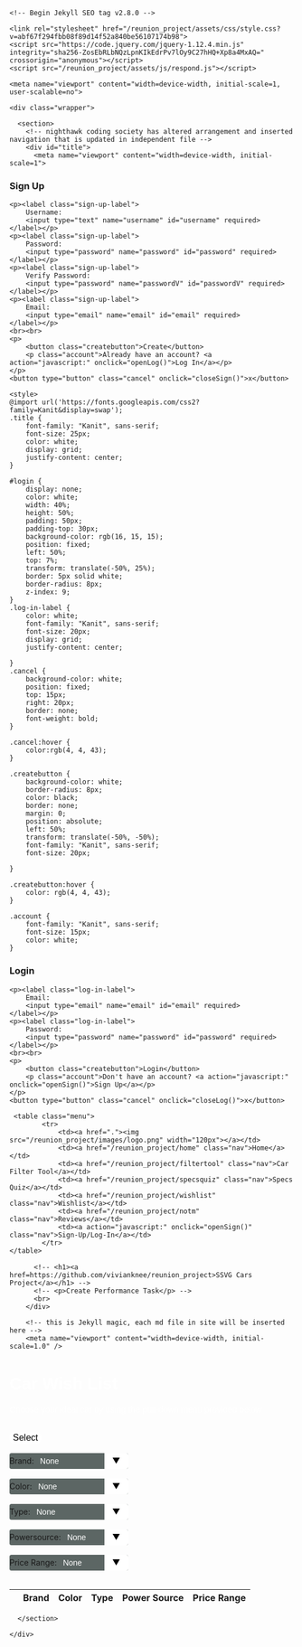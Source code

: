 <html lang="en-US">
  <head>
    <meta charset="utf-8">
    <meta http-equiv="X-UA-Compatible" content="IE=edge">

    <!-- Begin Jekyll SEO tag v2.8.0 -->
<title>SSVG Cars Project | Create Performance Task</title>
<meta name="generator" content="Jekyll v3.9.3" />
<meta property="og:title" content="SSVG Cars Project" />
<meta property="og:locale" content="en_US" />
<meta name="description" content="Create Performance Task" />
<meta property="og:description" content="Create Performance Task" />
<link rel="canonical" href="https://vivianknee.github.io/reunion_project/wishlist.html" />
<meta property="og:url" content="https://vivianknee.github.io/reunion_project/wishlist.html" />
<meta property="og:site_name" content="SSVG Cars Project" />
<meta property="og:type" content="website" />
<meta name="twitter:card" content="summary" />
<meta property="twitter:title" content="SSVG Cars Project" />
<script type="application/ld+json">
{"@context":"https://schema.org","@type":"WebPage","description":"Create Performance Task","headline":"SSVG Cars Project","url":"https://vivianknee.github.io/reunion_project/wishlist.html"}</script>
<!-- End Jekyll SEO tag -->

    <link rel="stylesheet" href="/reunion_project/assets/css/style.css?v=abf67f294fbb08f89d14f52a840be56107174b98">
    <script src="https://code.jquery.com/jquery-1.12.4.min.js" integrity="sha256-ZosEbRLbNQzLpnKIkEdrPv7lOy9C27hHQ+Xp8a4MxAQ=" crossorigin="anonymous"></script>
    <script src="/reunion_project/assets/js/respond.js"></script>
   
    <meta name="viewport" content="width=device-width, initial-scale=1, user-scalable=no">
  
  </head>
  <body>
      
    <div class="wrapper">

      <section>
        <!-- nighthawk coding society has altered arrangement and inserted navigation that is updated in independent file -->
        <div id="title">
          <meta name="viewport" content="width=device-width, initial-scale=1">
<style>
  
    @import url('https://fonts.googleapis.com/css2?family=Kanit&display=swap');
    
    .menu {
        overflow: visible;
        background-color: black;
        border: none;
        position: fixed;
        left: 0; 
        right: 0;
        top: 0;
        width: 100%;
        font-family: "Kanit", sans-serif;
        font-size: 20px;
        z-index: 999;
        padding: 0px;
    }

    .menu:hover {
        color:white;
    }
  
    .nav {
        display: block;
        color: rgb(249, 238, 238);
        text-align: center;
        padding: 40px 16px;
        font-family: "Kanit", sans-serif;
        font-size: 20px;
    }

    .nav:hover {
        background-color: rgb(7, 7, 57);
    }

</style>

<body>
<form onsubmit="create_User()" id="signup">
    <h3><label class="title">Sign Up</label></h3>
    
    <p><label class="sign-up-label">
        Username:
        <input type="text" name="username" id="username" required>
    </label></p>
    <p><label class="sign-up-label">
        Password:
        <input type="password" name="password" id="password" required>
    </label></p>
    <p><label class="sign-up-label">
        Verify Password:
        <input type="password" name="passwordV" id="passwordV" required>
    </label></p>
    <p><label class="sign-up-label">
        Email:
        <input type="email" name="email" id="email" required>
    </label></p>
    <br><br>
    <p>
        <button class="createbutton">Create</button>
        <p class="account">Already have an account? <a action="javascript:" onclick="openLog()">Log In</a></p>
    </p>
    <button type="button" class="cancel" onclick="closeSign()">x</button>
</form>
</body>

<script>
    function openSign() {
        document.getElementById("signup").style.display = "block";
    }
    function closeSign() {
        document.getElementById("signup").style.display = "none";
    }
    window.onclick = function (event) {
        let modal = document.getElementById('signupPopup');
        if (event.target == modal) {
    closeSign();
        }
    }
    function create_User(){
        // extract data from inputs
        const username = document.getElementById("username").value;
        const email = document.getElementById("email").value;
        const password = document.getElementById("password").value;
        const requestOptions = {
            method: 'POST',
            headers: {
                'Content-Type': 'application/json',
                'Authorization': 'Bearer my-token',
            },
        };
        //url for Create API
        const url='/api/create/' + username + '/' + email+ '/' + password;
        //Async fetch API call to the database to create a new user
        fetch(url, requestOptions).then(response => {
            // prepare HTML search result container for new output
            const resultContainer = document.getElementById("result");
            // trap error response from Web API
            if (response.status !== 200) {
                const errorMsg = 'Database response error: ' + response.status;
                console.log(errorMsg);
                // Email must be unique, no duplicates allowed
                document.getElementById("pswError").innerHTML =
                    "Email already exists in the table";
                return;
            }
            // response contains valid result
            response.json().then(data => {
                console.log(data);
                //add a table row for the new/created userId
                const tr = document.createElement("tr");
                for (let key in data) {
                    if (key !== 'query') {
                        //create a DOM element for the data(cells) in table rows
                        const td = document.createElement("td");
                        console.log(data[key]);
                        //truncate the displayed password to length 20
                        if (key === 'password'){
                            td.innerHTML = data[key].substring(0,17)+"...";
                        }
                        else{
                            td.innerHTML = data[key];}
                        //add the DOM data element to the row
                        tr.appendChild(td);
                    }
                }
                //append the DOM row to the table
                table.appendChild(tr);
            })
        })
    }
</script>  
    <style>
	@import url('https://fonts.googleapis.com/css2?family=Kanit&display=swap');
    .title {
        font-family: "Kanit", sans-serif;
        font-size: 25px;
        color: white;
        display: grid;
		justify-content: center;
    }

    #login {
        display: none;
        color: white;
        width: 40%;
        height: 50%;
        padding: 50px;
        padding-top: 30px;
        background-color: rgb(16, 15, 15);
        position: fixed;
        left: 50%;
        top: 7%;
        transform: translate(-50%, 25%);
        border: 5px solid white;
        border-radius: 8px;
        z-index: 9;
    }
    .log-in-label {
        color: white;
        font-family: "Kanit", sans-serif;
        font-size: 20px;
        display: grid;
		justify-content: center;
        
    }
    .cancel {
        background-color: white;
        position: fixed;
        top: 15px;
        right: 20px;
        border: none;
        font-weight: bold;
    }

    .cancel:hover {
        color:rgb(4, 4, 43);
    }

    .createbutton {
        background-color: white;
        border-radius: 8px;
        color: black;
        border: none;
        margin: 0;
        position: absolute;
        left: 50%;
     	transform: translate(-50%, -50%);
        font-family: "Kanit", sans-serif;
        font-size: 20px;

    }

    .createbutton:hover {
        color: rgb(4, 4, 43);
    }
    
    .account {
        font-family: "Kanit", sans-serif;
        font-size: 15px;
        color: white;
    }
</style>

<body>
<form onsubmit="create_User()" id="login">
    <h3><label class="title">Login</label></h3>
    
    <p><label class="log-in-label">
        Email:
        <input type="email" name="email" id="email" required>
    </label></p>
    <p><label class="log-in-label">
        Password:
        <input type="password" name="password" id="password" required>
    </label></p>
    <br><br>
    <p>
        <button class="createbutton">Login</button>
        <p class="account">Don't have an account? <a action="javascript:" onclick="openSign()">Sign Up</a></p>
    </p>
    <button type="button" class="cancel" onclick="closeLog()">x</button>
</form>
</body>

<script>
    function openLog() {
        document.getElementById("login").style.display = "block";
    }
    function closeLog() {
        document.getElementById("login").style.display = "none";
    }
    window.onclick = function (event) {
        let modal = document.getElementById('loginPopup');
        if (event.target == modal) {
    closeLog();
        }
    }
    function create_User(){
        // extract data from inputs
        const email = document.getElementById("email").value;
        const password = document.getElementById("password").value;
        const requestOptions = {
            method: 'POST',
            headers: {
                'Content-Type': 'application/json',
                'Authorization': 'Bearer my-token',
            },
        };
        //url for Create API
        const url='/api/create/' + email+ '/' + password;
        //Async fetch API call to the database to create a new user
        fetch(url, requestOptions).then(response => {
            // prepare HTML search result container for new output
            const resultContainer = document.getElementById("result");
            // get error
            if (response.status !== 200) {
                const errorMsg = 'Database response error: ' + response.status;
                console.log(errorMsg);

                document.getElementById("pswError").innerHTML =
                    "Account found, logging you in";
                return;
            }
            // response contains valid result
            response.json().then(data => {
                console.log(data);
                //add a table row for the created user
                const tr = document.createElement("tr");
                for (let key in data) {
                    if (key !== 'query') {
                        //create a DOM element for the data(cells) in table rows
                        const td = document.createElement("td");
                        console.log(data[key]);
                        //truncate the displayed password to length 20
                        if (key === 'password'){
                            td.innerHTML = data[key].substring(0,17)+"...";
                        }
                        else{
                            td.innerHTML = data[key];}
                        //add the DOM data element to the row
                        tr.appendChild(td);
                    }
                }
                //append the DOM row to the table
                table.appendChild(tr);
            })
        })
    }
</script>     
     <table class="menu">
            <tr>
                <td><a href="."><img src="/reunion_project/images/logo.png" width="120px"></a></td> 
                <td><a href="/reunion_project/home" class="nav">Home</a></td>
                <td><a href="/reunion_project/filtertool" class="nav">Car Filter Tool</a></td>
                <td><a href="/reunion_project/specsquiz" class="nav">Specs Quiz</a></td>
                <td><a href="/reunion_project/wishlist" class="nav">Wishlist</a></td>
                <td><a href="/reunion_project/notm" class="nav">Reviews</a></td>
                <td><a action="javascript:" onclick="openSign()" class="nav">Sign-Up/Log-In</a></td>
            </tr>
    </table>
</p>


          <!-- <h1><a href=https://github.com/vivianknee/reunion_project>SSVG Cars Project</a></h1> -->
          <!-- <p>Create Performance Task</p> -->
          <br>
        </div>

        <!-- this is Jekyll magic, each md file in site will be inserted here -->
        <meta name="viewport" content="width=device-width, initial-scale=1.0" />

<html>
    <h1> Car Wish List </h1>
        <p>Choose your ideal car by using the pull-down menu provided below</p>
            <br />
            <button class="selectbutton" id="select_button">Select</button>
            <div>
                <br />
                <div class="select">
                    <form>
                    <label for="brand"> Brand:</label>
                        <select name="brand" id="brand">  
                            <option value="None">None</option>
                            <option value="Honda">Honda</option>
                            <option value="Hyundai">Hyundai</option>
                            <option value="Toyota">Toyota</option>
                            <option value="Chevrolet">Chevrolet</option>
                            <option value="Lexus">Lexus</option>
                            <option value="Tesla">Tesla</option>
                            <option value="Ferrari">Ferrari</option>
                            <option value="Mercedes">Mercedes</option>
                            <option value="Kia">Kia</option>
                            <option value="Mazda">Mazda</option>
                            <option value="Nissan">Nissan</option>
                            <option value="Jeep">Jeep</option>
                            <option value="Acura">Acura</option>
                            <option value="Dodge">Dodge</option>
                            <option value="Ford">Ford</option>
                            <option value="Subaru">Subaru</option>
                            <option value="Audi">Audi</option>
                            <option value="BMW">BMW</option>
                        </select>
                    </form>
                </div>
                <br />
                <div class="select">
                    <form>
                    <label for="color"> Color:</label>
                        <select name="color" id="color">  
                            <option value="None">None</option>
                            <option value="blue">Blue</option>
                            <option value="yellow">Yellow</option>
                            <option value="black">Black</option>
                            <option value="gray">Gray</option>
                            <option value="white">White</option>
                            <option value="red">Red</option>
                            <option value="silver">Silver</option>
                        </select>
                    </form>
                </div>
                <br />
                <div class="select">
                    <form>
                    <label for="type"> Type:</label>
                        <select name="type" id="type">  
                            <option value="None">None</option>
                            <option value="suv">SUV</option>
                            <option value="truck">Truck</option>
                            <option value="sedan">Sedan</option>
                            <option value="sports">Sports</option>
                        </select>
                    </form>
                 </div>
                 <br />
                 <div class="select">
                    <form>
                    <label for="powersource"> Powersource:</label>
                        <select name="powersource" id="powersource">
                            <option value="None">None</option>  
                            <option value="ice">ICE</option>
                            <option value="hybrid">Hybrid</option>
                            <option value="electric">Electric</option>
                        </select>
                    </form>
                 </div>
                 <br />
                 <div class="select">
                    <form>
                    <label for="pricerange"> Price Range:</label>
                        <select name="pricerange" id="pricerange">  
                            <option value="None">None</option>
                            <option value="10-15k">10-15k</option>
                            <option value="15-35k">15-35k</option>
                            <option value="35-70k">35-70k</option>
                            <option value="70k+">70k+</option>
                        </select>
                    </form>
                </div>
                <br />
                <table class="table-latitude">
                <thead>
                    <tr>
                        <th></th>
                        <th>Brand</th>
                        <th>Color</th> 
                        <th>Type</th>
                        <th>Power Source</th>
                        <th>Price Range</th>
                    </tr>
                    </thead>
                     <tbody id="result">
                    </tbody>
                </table>
            </div>
  </html>

<style>
    select {
        -webkit-appearance:none;
        -moz-appearance:none;
        -ms-appearance:none;
        appearance:none;
        outline:0;
        box-shadow:none;
        border:0!important;
        background: #5c6664;
        background-image: none;
    }

    select:: -ms-expand {
        display: none;
    }

    .select {
        position: relative;
        display: flex;
        width: 15em;
        height: 2em;
        line-height: 2;
        background: #5c6664;
        overflow: hidden;
        border-radius: .25em;
    }

    select {
        flex: 1;
        padding: 0 .5em;
        color: #fff;
        cursor: pointer;
        font-size: 1em;
        font-family: "Kanit", sans-serif;
    }

    .select::after {
        content: '\25BC';
        position: absolute;
        top:0;
        right: 0;
        padding: 0 1em;
        background: #fff;
        cursor: pointer;
        pointer-events:none;
        transition: .25s all ease;
        color: black;
    }

    .select:hover::after {
        color: navy;
    }

    .selectbutton {
        background-color: white;
        border-radius: 8px;
        color: black;
        border: none;
        margin: 0;
        font-family: "Kanit", sans-serif;
        font-size: 16px;
    }

    .selectbutton:hover {
        color: rgb(4, 4, 43);
    }

    h1 {
        font-family: "Kanit", sans-serif;
        font-size: 30px;
        color: white;
    }

    p {
        font-family: "Kanit", sans-serif;
        font-size: 15px;
        color: white;
    }

    #prices {
    font-family: "Kanit", sans-serif;
    border-collapse: collapse;
    table-layout: fixed;
    }

    #prices td, #prices th {
    border: 1px solid #ddd;
    padding: 8px;
    }

    #prices th {
    padding-top: 12px;
    padding-bottom: 12px;
    text-align: left;
    background-color: beige;
    color: black;
    }

</style>

<script>
    const btnSelect = document.getElementById("select_button");
    const resultContainer = document.getElementById("result");
    const brand_wish = document.getElementById("brand");
    const color_wish = document.getElementById("color");
    const type_wish = document.getElementById("type");
    const powersource_wish = document.getElementById("powersource");
    const pricerange_wish = document.getElementById("pricerange");

    btnSelect.addEventListener('click', (event) => {
          console.log("Select Clicked!");
          clearTable();
          
          if( brand_wish.value == "None" && color_wish.value == "None" && type_wish.value== "None" && powersource_wish.value == "None" && pricerange_wish.value == "None"){
            alert('Select at least one option')
            return
          }

          var car_brand_value = brand_wish.value;
          var car_color_value = color_wish.value; 
          var car_type_value = type_wish.value; 
          var car_powersource_value = powersource_wish.value;
          var car_pricerange_value = pricerange_wish.value; 

          var car_wish_list = addToWishList(car_brand_value, car_color_value, car_type_value, car_powersource_value, car_pricerange_value);
            return
          }

          console.log(car_wish_list);
          console.log("Creating table!");

          for (const car of car_wish_list) {
            console.log(car);

            const tr = document.createElement("tr");
  
            const brand_ele = document.createElement("td");
            brand_ele.innerHTML = car.brand;

            const color_ele = document.createElement("td");
            color_ele.innerHTML = car.color;

            const type_ele = document.createElement("td");
            type_ele.innerHTML = car.type;

            const powersource_ele = document.createElement("td");
            powersource_ele.innerHTML = car.powersource;

            const price_ele = document.createElement("td");
            //put if statement here later
            price_ele.innerHTML = car.pricerange;

            // this builds ALL td's (cells) into tr element
            tr.appendChild(brand_ele);
            tr.appendChild(color_ele);
            tr.appendChild(type_ele);
            tr.appendChild(powersource_ele);
            tr.appendChild(price_ele);

            resultContainer.appendChild(tr);
          }
    });

    function clearTable() {
        var tableRows = resultContainer.getElementsByTagName('tr');
        var rowCount = tableRows.length;

        for (var x=rowCount-1; x>=0; x--) {
            resultContainer.removeChild(tableRows[x]);
        }
    }
    

    function addToWishList(brand, color, type, powersource, pricerange) {
        var result = [];
        var car; 

        car["brand"] = brand;
        car["color"] = color;
        car["type"] = type;
        car["powersource"] = powersource;
        car["pricerange"] = pricerange;

        result.push(car);

        console.log(car);
        return result;
    }

  </script>

      </section>

    </div>
  </body>
</html>
